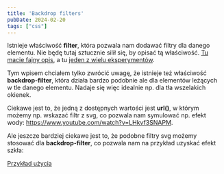 ```yaml
---
title: 'Backdrop filters'
pubDate: 2024-02-20
tags: ["css"]
---
```


Istnieje właściwość <strong>filter</strong>, która pozwala nam dodawać filtry dla danego elementu. Nie będę tutaj sztucznie silił się, by opisać tą właściwość. <a href="https://css-tricks.com/almanac/properties/f/filter/">Tu macie fajny opis</a>, a tu <a href="https://codepen.io/DeyJordan/pen/oNaavJg">jeden z wielu eksperymentów</a>.

Tym wpisem chciałem tylko zwrócić uwagę, że istnieje też właściwość <strong>backdrop-filter</strong>, która działa bardzo podobnie ale dla elementów leżących w tle danego elementu. Nadaje się więc idealnie np. dla tła wszelakich okienek.

Ciekawe jest to, że jedną z dostępnych wartości jest <strong>url()</strong>, w którym możemy np. wskazać filtr z svg, co pozwala nam symulować np. efekt wody: <a href="https://www.youtube.com/watch?v=LHkvf3SNAPM">https://www.youtube.com/watch?v=LHkvf3SNAPM</a>.

Ale jeszcze bardziej ciekawe jest to, że podobne filtry svg możemy stosować dla <strong>backdrop-filter</strong>, co pozwala nam na przykład uzyskać efekt szkła:

<a href="https://codepen.io/kartofelek007/pen/MWxxqVb" class="demo">Przykład użycia</a>

